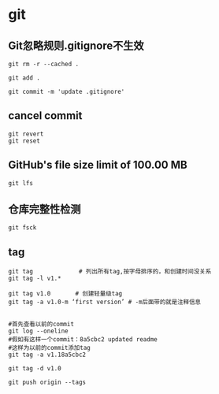 # git

## Git忽略规则.gitignore不生效

```
git rm -r --cached .

git add .

git commit -m 'update .gitignore'

```

## cancel commit

```
git revert
git reset

```

## GitHub's file size limit of 100.00 MB

```
git lfs

```

## 仓库完整性检测
```
git fsck
```

## tag

```
git tag             # 列出所有tag,按字母排序的，和创建时间没关系
git tag -l v1.*

git tag v1.0       # 创建轻量级tag
git tag -a v1.0-m ‘first version’ # -m后面带的就是注释信息


#首先查看以前的commit
git log --oneline
#假如有这样一个commit：8a5cbc2 updated readme
#这样为以前的commit添加tag
git tag -a v1.18a5cbc2

git tag -d v1.0

git push origin --tags
```